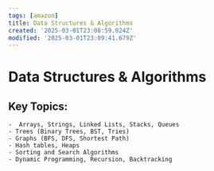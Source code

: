 ```yaml
---
tags: [amazon]
title: Data Structures & Algorithms
created: '2025-03-01T23:08:59.024Z'
modified: '2025-03-01T23:09:41.679Z'
---
```


# **Data Structures & Algorithms**

 Key Topics:
-
	-  Arrays, Strings, Linked Lists, Stacks, Queues
	- Trees (Binary Trees, BST, Tries)
	- Graphs (BFS, DFS, Shortest Path)
	- Hash tables, Heaps
	- Sorting and Search Algorithms 
	- Dynamic Programming, Recursion, Backtracking
